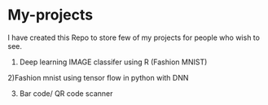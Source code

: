 # My-projects
I have created this Repo to store few of my projects for people who wish to see.

1) Deep learning IMAGE classifer using R (Fashion MNIST)

2)Fashion mnist using tensor flow in python with DNN

3) Bar code/ QR code scanner

